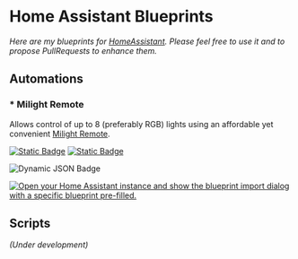 # Home Assistant Blueprints

*Here are my blueprints for [HomeAssistant](https://www.home-assistant.io/). Please feel free to use it and to propose PullRequests to enhance them.*

## Automations

### * Milight Remote


Allows control of up to 8 (preferably RGB) lights using an affordable yet convenient [Milight Remote](https://www.aliexpress.com/w/wholesale-milight-remote.html).

[![Static Badge](https://img.shields.io/badge/Documentation-blue)](https://github.com/soif/hass_blueprints/tree/master/blueprints/automation/milight_remote) [![Static Badge](https://img.shields.io/badge/Forum_Thread-purple)](https://community.home-assistant.io/)

![Dynamic JSON Badge](https://img.shields.io/badge/dynamic/json?url=https%3A%2F%2Fraw.githubusercontent.com%2Fsoif%2Fhass_blueprints%2Frefs%2Fheads%2Fmaster%2Fblueprints%2Fautomation%2Fmilight_remote%2Finfo.json&query=%24.version&label=Latest%20Version&color=red)

[![Open your Home Assistant instance and show the blueprint import dialog with a specific blueprint pre-filled.](https://my.home-assistant.io/badges/blueprint_import.svg)](https://my.home-assistant.io/redirect/blueprint_import/?blueprint_url=https%3A%2F%2Fraw.githubusercontent.com%2Fsoif%2Fhass_blueprints%2Frefs%2Fheads%2Fmaster%2Fblueprints%2Fautomation%2Fmilight_remote%2Fmilight_remote.yaml)


## Scripts

*(Under development)*

